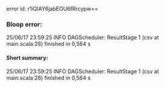 error id: r1iQlAY6jabEOU6fRrcypw==
### Bloop error:

25/06/17 23:59:25 INFO DAGScheduler: ResultStage 1 (csv at main.scala:28) finished in 0,564 s
#### Short summary: 

25/06/17 23:59:25 INFO DAGScheduler: ResultStage 1 (csv at main.scala:28) finished in 0,564 s